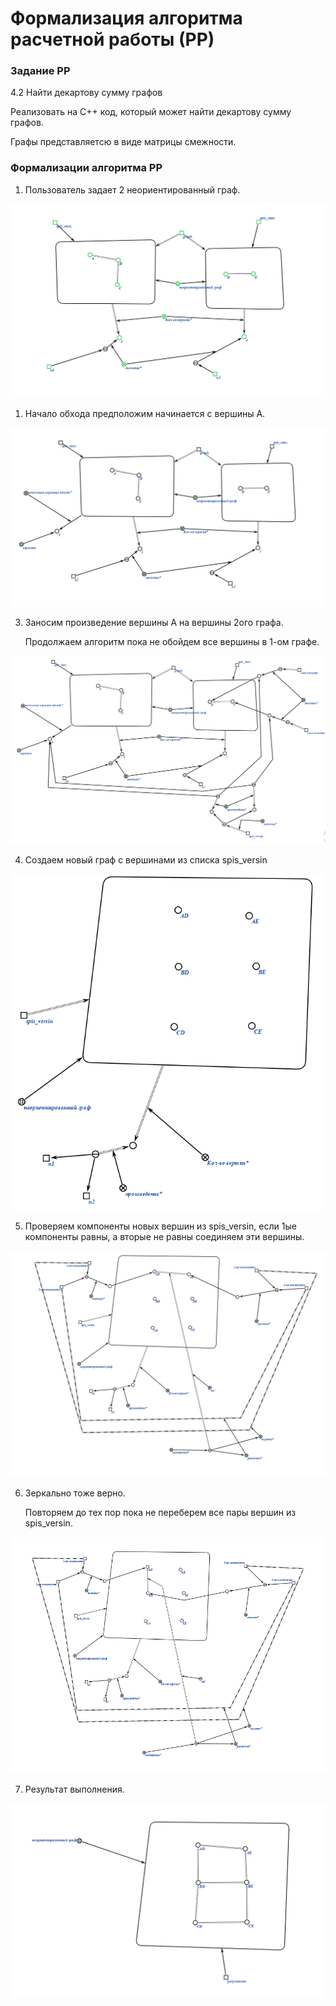 # Формализация алгоритма расчетной работы (РР)

### Задание РР 
4.2 Найти декартову сумму графов 

Реализовать на C++ код, который может найти декартову сумму графов.

Графы представляетсю в виде матрицы смежности.


### Формализации алгоритма РР

1. Пользователь задает 2 неориентированный граф.
   
<img src="1graph.PNG">

1. Начало обхода предположим начинается с вершины А.
   
<img src="2graph.PNG">

3. Заносим произведение вершины А на вершины 2ого графа.

    Продолжаем алгоритм пока не обойдем все вершины в 1-ом графе.
   
<img src="3graph.PNG">

4. Создаем новый граф с вершинами из списка spis_versin

<img src="4graph.PNG">

5. Проверяем компоненты новых вершин из spis_versin, если 1ые компоненты равны, а вторые не равны соединяем эти вершины. 
    
<img src="5graph.PNG">

6. Зеркально тоже верно.

    Повторяем до тех пор пока не переберем все пары вершин из spis_versin.

<img src="6graph.PNG">


7. Результат выполнения.
   
<img src="7graph.PNG">
